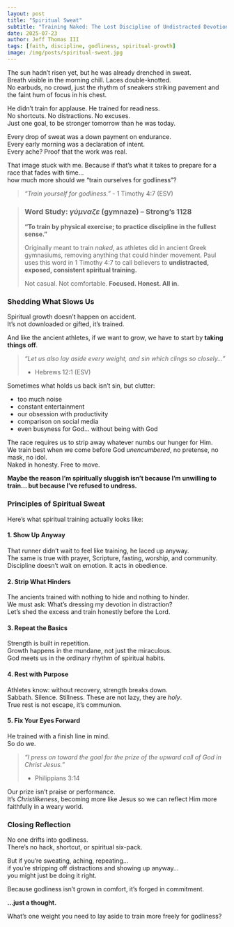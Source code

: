 ```yaml
---
layout: post
title: "Spiritual Sweat"
subtitle: "Training Naked: The Lost Discipline of Undistracted Devotion"
date: 2025-07-23
author: Jeff Thomas III
tags: [faith, discipline, godliness, spiritual-growth]
image: /img/posts/spiritual-sweat.jpg
---
```


The sun hadn’t risen yet, but he was already drenched in sweat.  
Breath visible in the morning chill. Laces double-knotted.  
No earbuds, no crowd, just the rhythm of sneakers striking pavement and the faint hum of focus in his chest.  

He didn’t train for applause. He trained for readiness.  
No shortcuts. No distractions. No excuses.  
Just one goal, to be stronger tomorrow than he was today.

Every drop of sweat was a down payment on endurance.  
Every early morning was a declaration of intent.  
Every ache? Proof that the work was real.

That image stuck with me. Because if that’s what it takes to prepare for a race that fades with time…  
how much more should we “train ourselves for godliness”?

> *“Train yourself for godliness.”* - 1 Timothy 4:7 (ESV)


> ### Word Study: *γύμναζε* (gymnaze) – Strong’s 1128  
> **“To train by physical exercise; to practice discipline in the fullest sense.”**  
>  
> Originally meant to train *naked*, as athletes did in ancient Greek gymnasiums, removing anything that could hinder movement. Paul uses this word in 1 Timothy 4:7 to call believers to **undistracted, exposed, consistent spiritual training.**
>
> Not casual. Not comfortable. **Focused. Honest. All in.**

### Shedding What Slows Us

Spiritual growth doesn’t happen on accident.  
It’s not downloaded or gifted, it’s trained.

And like the ancient athletes, if we want to grow, we have to start by **taking things off**.

> *“Let us also lay aside every weight, and sin which clings so closely…”*  
> - Hebrews 12:1 (ESV)

Sometimes what holds us back isn’t sin, but clutter:
- too much noise  
- constant entertainment  
- our obsession with productivity  
- comparison on social media  
- even busyness for God… without being with God  

The race requires us to strip away whatever numbs our hunger for Him.  
We train best when we come before God *unencumbered*, no pretense, no mask, no idol.  
Naked in honesty. Free to move.

**Maybe the reason I’m spiritually sluggish isn’t because I’m unwilling to train… but because I’ve refused to undress.**

### Principles of Spiritual Sweat

Here’s what spiritual training actually looks like:

#### 1. Show Up Anyway  
That runner didn’t wait to feel like training, he laced up anyway.  
The same is true with prayer, Scripture, fasting, worship, and community.  
Discipline doesn’t wait on emotion. It acts in obedience.

#### 2. Strip What Hinders  
The ancients trained with nothing to hide and nothing to hinder.  
We must ask: What’s dressing my devotion in distraction?  
Let’s shed the excess and train honestly before the Lord.

#### 3. Repeat the Basics  
Strength is built in repetition.  
Growth happens in the mundane, not just the miraculous.  
God meets us in the ordinary rhythm of spiritual habits.

#### 4. Rest with Purpose  
Athletes know: without recovery, strength breaks down.  
Sabbath. Silence. Stillness. These are not lazy, they are *holy*.  
True rest is not escape, it’s communion.

#### 5. Fix Your Eyes Forward  
He trained with a finish line in mind.  
So do we.

> *“I press on toward the goal for the prize of the upward call of God in Christ Jesus.”*  
> - Philippians 3:14

Our prize isn’t praise or performance.  
It’s *Christlikeness*, becoming more like Jesus so we can reflect Him more faithfully in a weary world.

### Closing Reflection

No one drifts into godliness.  
There’s no hack, shortcut, or spiritual six-pack.

But if you’re sweating, aching, repeating…  
if you’re stripping off distractions and showing up anyway…  
you might just be doing it right.

Because godliness isn’t grown in comfort, it’s forged in commitment.

**…just a thought.**

What’s one weight you need to lay aside to train more freely for godliness?


